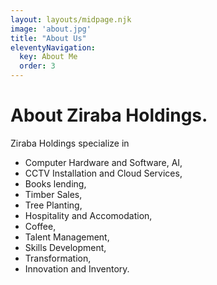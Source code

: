 ```yaml
---
layout: layouts/midpage.njk
image: 'about.jpg'
title: "About Us"
eleventyNavigation:
  key: About Me
  order: 3
---
```

# About Ziraba Holdings.

Ziraba Holdings specialize in

- Computer Hardware and Software, AI,
- CCTV Installation and Cloud Services,
- Books lending,
- Timber Sales,
- Tree Planting,
- Hospitality and Accomodation,
- Coffee,
- Talent Management,
- Skills Development,
- Transformation,
- Innovation and Inventory.
